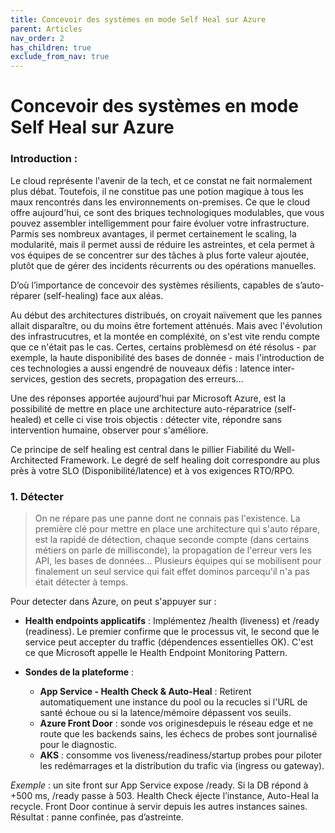 ```yaml
---
title: Concevoir des systèmes en mode Self Heal sur Azure
parent: Articles
nav_order: 2
has_children: true
exclude_from_nav: true
---
```


# Concevoir des systèmes en mode Self Heal sur Azure


### Introduction :

Le cloud représente l'avenir de la tech, et ce constat ne fait normalement plus débat. Toutefois, il ne constitue pas une potion magique à tous les maux rencontrés dans les environnements on-premises.
Ce que le cloud offre aujourd'hui, ce sont des briques technologiques modulables, que vous pouvez assembler intelligemment pour faire évoluer votre infrastructure. Parmis ses nombreux avantages, il permet certainement le scaling, la modularité, mais il permet aussi de réduire les astreintes, et cela permet à vos équipes de se concentrer sur des tâches à plus forte valeur ajoutée, plutôt que de gérer des incidents récurrents ou des opérations manuelles.

D’où l’importance de concevoir des systèmes résilients, capables de s’auto-réparer (self-healing) face aux aléas.

Au début des architectures distribués, on croyait naïvement que les pannes allait disparaître, ou du moins être fortement atténués. Mais avec l'évolution des infrastrucutres, et la montée en compléxité, on s'est vite rendu compte que ce n'était pas le cas. Certes, certains problèmesd on été résolus - par exemple, la haute disponibilité des bases de donnée - mais l'introduction de ces technologies a aussi engendré de nouveaux défis : latence inter-services, gestion des secrets, propagation des erreurs...

Une des réponses apportée aujourd'hui par Microsoft Azure, est la possibilité de mettre en place une architecture auto-réparatrice (self-healed) et celle ci vise trois objectis : détecter vite, répondre sans intervention humaine, observer pour s'améliore.

Ce principe de self healing est central dans le pillier Fiabilité du Well-Architected Framework. Le degré de self healing doit correspondre au plus près à votre SLO (Disponibilité/latence) et à vos exigences RTO/RPO.

### 1. Détecter
> On ne répare pas une panne dont ne connais pas l'existence.
La première clé pour mettre en place une architecture qui s'auto répare, est la rapidé de détection, chaque seconde compte (dans certains métiers on parle de millisconde), la propagation de l'erreur vers les API, les bases de données... Plusieurs équipes qui se mobilisent pour finalement un seul service qui fait effet dominos parcequ'il n'a pas était détecter à temps.

Pour detecter dans Azure, on peut s'appuyer sur :
- **Health endpoints applicatifs** : Implémentez /health (liveness) et /ready (readiness). Le premier confirme que le processus vit, le second que le service peut accepter du traffic (dépendences essentielles OK). C'est ce que Microsoft appelle le Health Endpoint Monitoring Pattern.

- **Sondes de la plateforme** : 
    - **App Service - Health Check & Auto-Heal** : Retirent automatiquement une instance du pool ou la recucles si l'URL de santé échoue ou si la latence/mémoire dépassent vos seuils.
    - **Azure Front Door** : sonde vos originesdepuis le réseau edge et ne route que les backends sains, les échecs de probes sont journalisé pour le diagnostic.
    - **AKS** : consomme vos liveness/readiness/startup probes pour piloter les redémarrages et la distribution du trafic via (ingress ou gateway).

*Exemple* : un site front sur App Service expose /ready. Si la DB répond à +500 ms, /ready passe à 503. Health Check éjecte l’instance, Auto-Heal la recycle. Front Door continue à servir depuis les autres instances saines. Résultat : panne confinée, pas d’astreinte.

